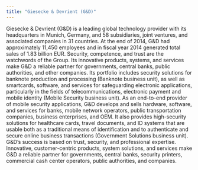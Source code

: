 ```yaml
---
title: "Giesecke & Devrient (G&D)"
---
```


Giesecke & Devrient (G&D) is a leading global technology provider with its headquarters in Munich, Germany, and 58 subsidiaries, joint ventures, and associated companies in 31 countries. At the end of 2014, G&D had approximately 11,450 employees and in fiscal year 2014 generated total sales of 1.83 billion EUR. Security, competence, and trust are the watchwords of the Group. Its innovative products, systems, and services make G&D a reliable partner for governments, central banks, public authorities, and other companies. Its portfolio includes security solutions for banknote production and processing (Banknote business unit), as well as smartcards, software, and services for safeguarding electronic applications, particularly in the fields of telecommunications, electronic payment and mobile identity (Mobile Security business unit). As an end-to-end provider of mobile security applications, G&D develops and sells hardware, software, and services for banks, mobile network operators, public transportation companies, business enterprises, and OEM. It also provides high-security solutions for healthcare cards, travel documents, and ID systems that are usable both as a traditional means of identification and to authenticate and secure online business transactions (Government Solutions business unit). G&D’s success is based on trust, security, and professional expertise. Innovative, customer-centric products, system solutions, and services make G&D a reliable partner for governments, central banks, security printers, commercial cash center operators, public authorities, and companies.

